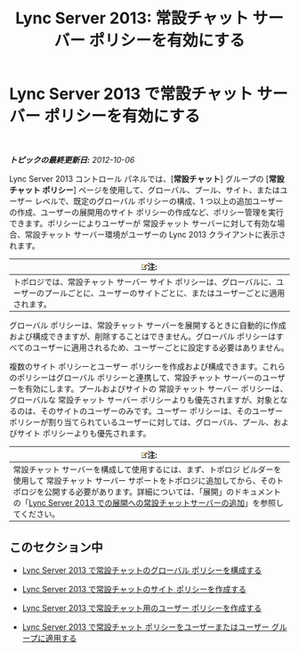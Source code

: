 ﻿---
title: 'Lync Server 2013: 常設チャット サーバー ポリシーを有効にする'
TOCTitle: 常設チャット サーバー ポリシーを有効にする
ms:assetid: 87063d6c-2e38-4970-b76d-2aa15f0de29e
ms:mtpsurl: https://technet.microsoft.com/ja-jp/library/JJ205056(v=OCS.15)
ms:contentKeyID: 48272782
ms.date: 05/19/2016
mtps_version: v=OCS.15
ms.translationtype: HT
---

# Lync Server 2013 で常設チャット サーバー ポリシーを有効にする

 

_**トピックの最終更新日:** 2012-10-06_

Lync Server 2013 コントロール パネルでは、\[**常設チャット**\] グループの \[**常設チャット ポリシー**\] ページを使用して、グローバル、プール、サイト、またはユーザー レベルで、既定のグローバル ポリシーの構成、1 つ以上の追加ユーザーの作成、ユーザーの展開用のサイト ポリシーの作成など、ポリシー管理を実行できます。ポリシーによりユーザーが 常設チャット サーバーに対して有効な場合、常設チャット サーバー環境がユーザーの Lync 2013 クライアントに表示されます。

<table>
<thead>
<tr class="header">
<th><img src="images/Gg412781.note(OCS.15).gif" title="note" alt="note" />注:</th>
</tr>
</thead>
<tbody>
<tr class="odd">
<td>トポロジでは、常設チャット サーバー サイト ポリシーは、グローバルに、ユーザーのプールごとに、ユーザーのサイトごとに、またはユーザーごとに適用されます。</td>
</tr>
</tbody>
</table>


グローバル ポリシーは、常設チャット サーバーを展開するときに自動的に作成および構成できますが、削除することはできません。グローバル ポリシーはすべてのユーザーに適用されるため、ユーザーごとに設定する必要はありません。

複数のサイト ポリシーとユーザー ポリシーを作成および構成できます。これらのポリシーはグローバル ポリシーと連携して、常設チャット サーバーのユーザーを有効にします。プールおよびサイトの 常設チャット サーバー ポリシーは、グローバルな 常設チャット サーバー ポリシーよりも優先されますが、対象となるのは、そのサイトのユーザーのみです。ユーザー ポリシーは、そのユーザー ポリシーが割り当てられているユーザーに対しては、グローバル、プール、およびサイト ポリシーよりも優先されます。

<table>
<thead>
<tr class="header">
<th><img src="images/Gg412781.note(OCS.15).gif" title="note" alt="note" />注:</th>
</tr>
</thead>
<tbody>
<tr class="odd">
<td>常設チャット サーバーを構成して使用するには、まず、トポロジ ビルダーを使用して 常設チャット サーバー サポートをトポロジに追加してから、そのトポロジを公開する必要があります。詳細については、「展開」のドキュメントの「<a href="lync-server-2013-adding-persistent-chat-server-to-your-deployment.md">Lync Server 2013 での展開への常設チャットサーバーの追加</a>」を参照してください。</td>
</tr>
</tbody>
</table>


## このセクション中

  - [Lync Server 2013 で常設チャットのグローバル ポリシーを構成する](lync-server-2013-configure-the-global-policy-for-persistent-chat.md)

  - [Lync Server 2013 で常設チャットのサイト ポリシーを作成する](lync-server-2013-create-a-site-policy-for-persistent-chat.md)

  - [Lync Server 2013 で常設チャット用のユーザー ポリシーを作成する](lync-server-2013-create-a-user-policy-for-persistent-chat.md)

  - [Lync Server 2013 で常設チャット ポリシーをユーザーまたはユーザー グループに適用する](lync-server-2013-apply-a-persistent-chat-policy-to-a-user-or-user-group.md)

